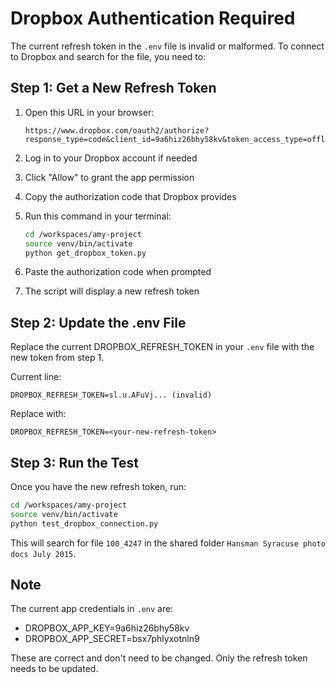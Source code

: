# Dropbox Authentication Required

The current refresh token in the `.env` file is invalid or malformed. To connect to Dropbox and search for the file, you need to:

## Step 1: Get a New Refresh Token

1. Open this URL in your browser:
   ```
   https://www.dropbox.com/oauth2/authorize?response_type=code&client_id=9a6hiz26bhy58kv&token_access_type=offline
   ```

2. Log in to your Dropbox account if needed

3. Click "Allow" to grant the app permission

4. Copy the authorization code that Dropbox provides

5. Run this command in your terminal:
   ```bash
   cd /workspaces/amy-project
   source venv/bin/activate
   python get_dropbox_token.py
   ```

6. Paste the authorization code when prompted

7. The script will display a new refresh token

## Step 2: Update the .env File

Replace the current DROPBOX_REFRESH_TOKEN in your `.env` file with the new token from step 1.

Current line:
```
DROPBOX_REFRESH_TOKEN=sl.u.AFuVj... (invalid)
```

Replace with:
```
DROPBOX_REFRESH_TOKEN=<your-new-refresh-token>
```

## Step 3: Run the Test

Once you have the new refresh token, run:
```bash
cd /workspaces/amy-project
source venv/bin/activate
python test_dropbox_connection.py
```

This will search for file `100_4247` in the shared folder `Hansman Syracuse photo docs July 2015`.

## Note

The current app credentials in `.env` are:
- DROPBOX_APP_KEY=9a6hiz26bhy58kv
- DROPBOX_APP_SECRET=bsx7phlyxotnln9

These are correct and don't need to be changed. Only the refresh token needs to be updated.
